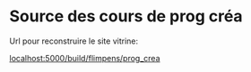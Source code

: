 Source des cours de prog créa
==============================

Url pour reconstruire le site vitrine:

[localhost:5000/build/flimpens/prog_crea](localhost:5000/build/flimpens/prog_crea)
